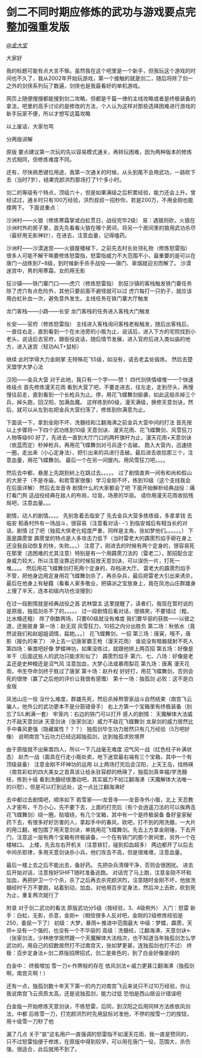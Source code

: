 # 剑二不同时期应修炼的武功与游戏要点完整加强重发版

*[@金大宝](https://tieba.baidu.com/home/main?id=tb.1.480f24da.NAWfzG-20AagofZJqJQtUg)*

大家好

我的标题可能有点大言不惭。虽然我在这个吧里是一个新手，但我玩这个游戏的时间也不久了，我从2002年开始玩游戏，第一个接触的就是剑二，随后将除了剑一之外的剑侠系列玩了数遍，剑侠也是我最看好的单机游戏。

网页上随便搜搜都能搜到剑二攻略，但都是千篇一律的主线攻略或者是终极装备的拿法，吧里的高手讨论的是修改的方法，个人认为这样对那些选择困难进行游戏的新手玩家不便，所以才想写这篇攻略

以上废话，大家勿骂

分两版讲解

原版
要点建议第一次玩的先以容易模式通关，再转玩困难，因为两种版本的修炼方式相同，但修炼难度不同。

还有，尽快熟悉键位用途，我第一次通关的时候，从头到尾不会用武功，一路砍下去（当时7岁），结果完颜洪烈那场打了1个多小时。

剑二的等级有个特点，顶级六十，但是如果满级之后积累经验，能力还会上升。曾经试过，通关时只有100万经验，洪烈叔叔一招秒你，若是200万，不用金刚也能撑两下。
下面说重点：

沙洲村——火狼（修炼寒霜掌或白虹贯日，战役完毕2级）
易：遇狼则砍，火狼在沙洲村外的房子里，首先先看看火狼在哪个房间，将另一个房间里的狼用武功杀尽（最好用无影神针），在进去，注意血量，记得嗑药。

沙洲村——沙漠迷宫——火狼屋楼梯下，之前先去村长处领礼物（修炼怒雷指）
很多人可能不解干嘛要修炼怒雷指，怒雷指威力不大范围不小，最重要的是可以在唐门一战练到7~8级，到时候新手杀手战役——唐门、翠烟就迎刃而解了。
沙漠迷宫中，男的用寒霜，女的用无影

狂沙镇——铁门寨门口——虎穴（修炼怒雷指）
到狂沙镇的客栈触发铁门寨任务
除了虎穴有点危险外，其他只要前面不避怪就可以过
虎穴每打一只豹子，就应该用白虹补血一次，避免意外发生。主线任务在铁门寨大厅触发

龙门客栈——小路——长安
龙门客栈的任务进入客栈大门触发

长安——官府（修炼怒雷指）
主线进入客栈询问客栈老板触发，随后出客栈后，一直往右走，直到看到一个在水池旁的小贩为止，说话后，进入下方的宅院找到小老头，说话后去官府，跟衙役说话，随后情节发展，进入官府后进入类似庙的地方，进入迷宫（轻功ALT+鼠标）

继续
此时学得大力金刚掌
无特殊花飞5级，如没有，请去老孟处锻炼。
然后去楚天盟学大梦心法

汉阳——金兵大营
对于此地，我只有一个字——赞！
四代剑侠情缘惟一一个快速练级点
首先修炼漫天花雨
看到大营了吧，不要走进去，往左走，走到尽头，再慢慢往前走，直到看到一个长枪兵为止。停，用花飞蝶舞剑偷袭，如此这般杀掉三个兵，掉头跑，回汉阳，加满血魔。
这样练到60级，漫天满级，换修天意剑诀，然后，就可以从左到右把金兵大营扫荡了，修炼到你满意为止。

下面说一下，拿到金刚不坏、洗髓经和江翻海沸之前金兵大营中间的打法
首先按以上步骤将一下四个武功练到10级
天意剑诀、漫天花雨、花飞蝶舞剑、风雪狂刀
人物等级60
好了，先进去一直到大厅门口的两杆旗杆为止，漫天花雨+天意剑诀（依蓝而定）秒掉枪兵，再用花飞蝶舞剑对弓兵逐个击破。
跑入大营内，迅速绕一圈，走出来（小心定身法），把引出来的兵进行击破。最后进去收拾那三个，注意血量，用花飞蝶舞剑。
最后一个在另一间屋内。用风雪狂刀吧。。。。

然后去中都，悬崖上先跳到树上在跳过去。。。。。
过了剧情直奔一间有和尚和假山的大房子（不是寺庙，和若雪家很像）学习金刚不坏，练到10级（这个支线我会在后面详解）
然后去龙音寺
剧情什么的大家都会了吧
下面开始解析经典战役：痛打看门狗
这战役经典在敌人的布局，垃圾，场景的华丽。
请你用漫天花雨收拾残局吧，注意血量。。。

剧情，动人的剧情。。。。
先别急着去临安了
先去金兵大营多练练级，多拿拿钱
去临安
稻香村外有一场战斗，很容易（注意看对话- -')
到临安城后有相当长的对话，剧情
过了吧（独孤大侠老化程度严重，同样是主角，张如梦他们。。。。。。）
下面是霹雳堂
霹雳堂的特点是人多攻击力低下（当时雷老大的霹雳烈焰手砸在身上还没我自动恢复的快，失败。。。）
注意了，刚进去的时候有两个定身的，很容易死在那里（选困难的尤其注意）特别是有一个用霹雳刀法的（雷老二），那招配合定身威力较大，所以注意没靠近的时候狂放天意剑诀，可以误伤一片，打死一堆。。。。
然后用花飞蝶舞剑打死两个定身的，存档进大厅。
雷老大的霹雳烈焰手不管，把他身边用定身用花飞蝶舞剑杀了，再杀杂兵，最后把雷老大引出来诱杀，最后在他身上有秘籍（看看人家多敬业，把镇派之宝放身上，我在凤池山庄群雄身上搜了半天，连本初级内功也没搜到）

在过一段剧情就是经典战役之首
武林盟主
这里提醒了，读者们，我现在暂时说的是原版，独孤剑杀不了的。。。。。
过一段剧情后看对话，很搞笑，不要错过（粗，比水桶还粗）
除了倒数两场，只要60级就没有难度
我们要华丽的获胜——以彼之道，还施彼身
第一场：赵无双
风雪狂刀，10招之内分出胜负
第二场：秋依水（竟然说我们和赵姐姐调情，扁她。。。）
花飞蝶舞剑，一招
第三场：唐寅，哦不，唐影（报仇的来了）
冲上去一记唐家霸王枪（漫天花雨）
谁说没有暗器就射不死人
第四场：柴嵩吧好像
梦蝶神功，如果没练过，就跟他拼上两百招
第五场：好像是羊干（后面这些人的武功只能求形似了）
霹雳烈焰手
第六、七、八场：好像是老孟还是史种粮还是沼气风
注意加血，大梦心法或暴雨梨花
第九场：唐离
漫天花雨，书生夺命剑终于胜过了唐家
第十场：赵升权
好好打，用花飞蝶舞剑，否则会死的很惨（赢了之后他的评价让我很有感慨）
第十一场：独孤剑
必败：这不是白金版

凤池山庄一役
没什么难度，群雄先死，然后杀掉熬管家战斗自然结束（南宫飞云骗人，他外公的武功更本不是分筋错骨手）
右上方第一个宝箱里有终极装备（别忘了S/L刷满一套）
牢笼内：右边的铁门可以打开
感人的剧情：
天魔解体大法威力不敌天意剑诀
天意剑诀（张家剑法）威力不敌花飞蝶舞剑
龙泉剑的威力居然比手中春风更强（隐藏属性？？？）
独孤剑毕生功力居然只有几万经验（5万吧好像）
说明南宫飞云功力已经远超独孤剑，达到独孤求败境界

由于原版就不出柴嵩四人，所以一下几战毫无难度
沼气风一战（红色柱子补满状态）
赵杰一战（面具在行走小贩处卖，地下迷宫最右端有三个宝箱，其中一个有顶级装备）
注意金刚不坏神功的运用
以上两场打完后会汉阳，上天王岛，找杨瑛（南宫彩虹的四大美女之首真该让给永驻容颜的杨瑛了，独孤剑真幸福)学洗髓经，练到十级
看到洗髓经很激动吧，其实威力不如江翻海沸（天魔解体大法唯一的兴慰），但是可以打到远处，这一点比江翻海沸好

去中都过去剧情吧，顺序如下
若雪家——龙音寺——龙音寺外小贩，北上
天忍教人才密布，千万小心，先不要下去，上面的打完后（有个会逍遥刀法的可以挨两击花飞蝶舞剑）绕一圈，贴墙绕，有几个宝箱，其中有一个是终极装备
备好皇家秘药下去，有很多好好厉害的人，拿起手中的春风，砍吧，打不到的用洗髓，一大片的用江翻，被包围了用天意剑诀，单挑用花飞蝶舞剑。先去上方拿金刚锤，下去开门，注意这一层有两个宝箱有终极装备，一个在有铁门的那个房间里，另外一个在楼梯口。
上楼，先去左右开机关（注意铁钉，碰到扣血超多）
两边都开了以后去中间杀耶律，多用天意剑诀杀小兵，他们攻击不高，但是很难缠，注意血量。

最后一楼上去之后不能出去，备好药。
先把杂兵清理干净，否则会很困扰。
进去后开始对话，注意按好SHIFT随时准备逃跑。
对话完了马上跑，注意金刚不坏和加血，再把护卫一个个杀，杀了之后再去杀完颜洪烈，注意随时金刚不坏，他放洗髓经时千万不要跑，站着别动，加血，对他用百步定身法，然后冲上去砍，砍到死为止，重复两次就行了

附录
对于剑二武功的看法
原版武功分5级（按经验，3、4级例外）
入门：怒雷
新手：白虹，无影，杀意，金刚←（相信很多人反对吧，金刚的2级修炼经验是250，委屈一下了）
初级：大梦，暴雨←推进中范围最大
中级：梦蝶，霹雳，天师←没有一个强的，也没有一个不华丽的
高级：洗髓经，江翻海沸，天意剑诀←（张家剑法，少林绝学居然跟一个天魔解体大法档次，也不知道当年独孤剑怎么学武功的，用自己的招数居然打不过南宫灭，张如梦更甚，连独孤剑也打不过）
终极：百步定身法←剑二原版招牌招式，剑二是紫色的，到了白金好像是绿的

白金中：
终极增加
雪一刀←作弊般的存在
依风剑法←威力更甚江翻海沸（独孤剑啊，南宫灭啊！）

还有一点，独孤剑数十年天下第一的内力对南宫飞云来说只不过10万经验，你让我说南宫飞云资质太高，还是说独孤剑，能力过低
恐怕是西山居设计错误吧

白金版一开始修炼天意剑诀，不练怒雷，后同，到汉阳之后用同样方法练依风剑法，中都 后练雪一刀，打完颜洪烈时先用鼠标对准他，不停的按雪一刀的按钮，用十级雪一刀秒了他

漏了几点
关于“哀”这名用户一直强调的怒雷指不如漫天花雨，我一直是赞同的，只不过怒雷指便于修炼，在原版中得到较早，可以用在唐门一役，范围大，杀伤强，很适合，此后就用不到了。